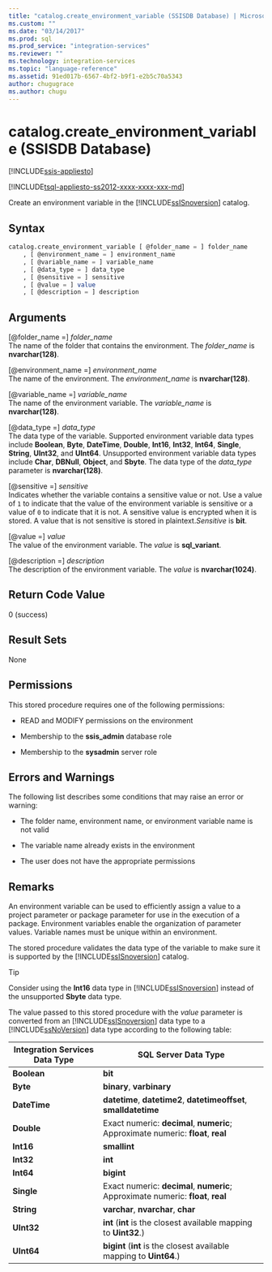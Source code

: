 ```yaml
---
title: "catalog.create_environment_variable (SSISDB Database) | Microsoft Docs"
ms.custom: ""
ms.date: "03/14/2017"
ms.prod: sql
ms.prod_service: "integration-services"
ms.reviewer: ""
ms.technology: integration-services
ms.topic: "language-reference"
ms.assetid: 91ed017b-6567-4bf2-b9f1-e2b5c70a5343
author: chugugrace
ms.author: chugu
---
```

# catalog.create_environment_variable (SSISDB Database)

[!INCLUDE[ssis-appliesto](../../includes/ssis-appliesto-ssvrpluslinux-asdb-asdw-xxx.md)]


[!INCLUDE[tsql-appliesto-ss2012-xxxx-xxxx-xxx-md](../../includes/tsql-appliesto-ss2012-xxxx-xxxx-xxx-md.md)]

  Create an environment variable in the [!INCLUDE[ssISnoversion](../../includes/ssisnoversion-md.md)] catalog.  
  
## Syntax  
  
```sql  
catalog.create_environment_variable [ @folder_name = ] folder_name  
    , [ @environment_name = ] environment_name  
    , [ @variable_name = ] variable_name  
    , [ @data_type = ] data_type  
    , [ @sensitive = ] sensitive  
    , [ @value = ] value  
    , [ @description = ] description  
```  
  
## Arguments  
 [@folder_name =] *folder_name*  
 The name of the folder that contains the environment. The *folder_name* is **nvarchar(128)**.  
  
 [@environment_name =] *environment_name*  
 The name of the environment. The *environment_name* is **nvarchar(128)**.  
  
 [@variable_name =] *variable_name*  
 The name of the environment variable. The *variable_name* is **nvarchar(128)**.  
  
 [@data_type =] *data_type*  
 The data type of the variable. Supported environment variable data types include **Boolean**, **Byte**, **DateTime**, **Double**, **Int16**, **Int32**, **Int64**, **Single**, **String**, **UInt32**, and **UInt64**. Unsupported environment variable data types include **Char**, **DBNull**, **Object**, and **Sbyte**. The data type of the *data_type* parameter is **nvarchar(128)**.  
  
 [@sensitive =] *sensitive*  
 Indicates whether the variable contains a sensitive value or not. Use a value of `1` to indicate that the value of the environment variable is sensitive or a value of `0` to indicate that it is not. A sensitive value is encrypted when it is stored. A value that is not sensitive is stored in plaintext.*Sensitive* is **bit**.  
  
 [@value =] *value*  
 The value of the environment variable. The *value* is **sql_variant**.  
  
 [@description =] *description*  
 The description of the environment variable. The *value* is **nvarchar(1024)**.  
  
## Return Code Value  
 0 (success)  
  
## Result Sets  
 None  
  
## Permissions  
 This stored procedure requires one of the following permissions:  
  
-   READ and MODIFY permissions on the environment  
  
-   Membership to the **ssis_admin** database role  
  
-   Membership to the **sysadmin** server role  
  
## Errors and Warnings  
 The following list describes some conditions that may raise an error or warning:  
  
-   The folder name, environment name, or environment variable name is not valid  
  
-   The variable name already exists in the environment  
  
-   The user does not have the appropriate permissions  
  
## Remarks  
 An environment variable can be used to efficiently assign a value to a project parameter or package parameter for use in the execution of a package. Environment variables enable the organization of parameter values. Variable names must be unique within an environment.  
  
 The stored procedure validates the data type of the variable to make sure it is supported by the [!INCLUDE[ssISnoversion](../../includes/ssisnoversion-md.md)] catalog.  
  
> [!TIP]  
>  Consider using the **Int16** data type in [!INCLUDE[ssISnoversion](../../includes/ssisnoversion-md.md)] instead of the unsupported **Sbyte** data type.  
  
 The value passed to this stored procedure with the *value* parameter is converted from an [!INCLUDE[ssISnoversion](../../includes/ssisnoversion-md.md)] data type to a [!INCLUDE[ssNoVersion](../../includes/ssnoversion-md.md)] data type according to the following table:  
  
|Integration Services Data Type|SQL Server Data Type|  
|------------------------------------|--------------------------|  
|**Boolean**|**bit**|  
|**Byte**|**binary**, **varbinary**|  
|**DateTime**|**datetime**, **datetime2**, **datetimeoffset**, **smalldatetime**|  
|**Double**|Exact numeric: **decimal**, **numeric**; Approximate numeric: **float**, **real**|  
|**Int16**|**smallint**|  
|**Int32**|**int**|  
|**Int64**|**bigint**|  
|**Single**|Exact numeric: **decimal**, **numeric**; Approximate numeric: **float**, **real**|  
|**String**|**varchar**, **nvarchar**, **char**|  
|**UInt32**|**int** (**int** is the closest available mapping to **Uint32**.)|  
|**UInt64**|**bigint** (**int** is the closest available mapping to **Uint64**.)|  
  
  
